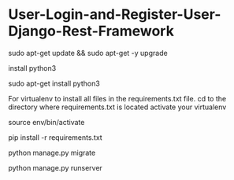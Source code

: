 # User-Login-and-Register-User-Django-Rest-Framework

sudo apt-get update && sudo apt-get -y upgrade

install python3

sudo apt-get install python3


For virtualenv to install all files in the requirements.txt file.
cd to the directory where requirements.txt is located
activate your virtualenv

source env/bin/activate

pip install -r requirements.txt 

python manage.py migrate

python manage.py runserver
